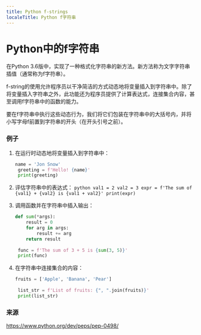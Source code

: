 ```yaml
---
title: Python f-strings
localeTitle: Python f字符串
---
```

# Python中的f字符串

在Python 3.6版中，实现了一种格式化字符串的新方法。新方法称为文字字符串插值（通常称为f字符串）。

f-string的使用允许程序员以干净简洁的方式动态地将变量插入到字符串中。除了将变量插入字符串之外，此功能还为程序员提供了计算表达式，连接集合内容，甚至调用f字符串中的函数的能力。

要在f字符串中执行这些动态行为，我们将它们包装在字符串中的大括号内，并将小写字母f前置到字符串的开头（在开头引号之前）。

### 例子

1.  在运行时动态地将变量插入到字符串中：
    
    ```python
    name = 'Jon Snow' 
     greeting = f'Hello! {name}' 
     print(greeting) 
    
    ```
    
2.  评估字符串中的表达式： `python val1 = 2 val2 = 3 expr = f'The sum of {val1} + {val2} is {val1 + val2}' print(expr)`
    
3.  调用函数并在字符串中插入输出：
    
    ```python
    def sum(*args): 
        result = 0 
        for arg in args: 
            result += arg 
        return result 
     
     func = f'The sum of 3 + 5 is {sum(3, 5)}' 
     print(func) 
    
    ```
    
4.  在字符串中连接集合的内容：
    
    ```python
    fruits = ['Apple', 'Banana', 'Pear'] 
     
     list_str = f'List of fruits: {", ".join(fruits)}' 
     print(list_str) 
    
    ```
    

### 来源

https://www.python.org/dev/peps/pep-0498/